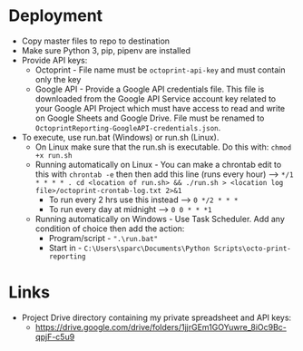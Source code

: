 # Deployment
- Copy master files to repo to destination
- Make sure Python 3, pip, pipenv are installed
- Provide API keys:
  - Octoprint - File name must be `octoprint-api-key` and must contain only the key
  - Google API - Provide a Google API credentials file. This file is downloaded from the Google API Service account key related to your Google API Project which must have access to read and write on Google Sheets and Google Drive. File must be renamed to `OctoprintReporting-GoogleAPI-credentials.json`.
- To execute, use run.bat (Windows) or run.sh (Linux).
  - On Linux make sure that the run.sh is executable. Do this with: `chmod +x run.sh`
  - Running automatically on Linux - You can make a chrontab edit to this with `chrontab -e` then then add this line (runs every hour) --> `*/1 * * * * . cd <location of run.sh> && ./run.sh > <location log file>/octoprint-crontab-log.txt 2>&1`
    - To run every 2 hrs use this instead --> `0 */2 * * *`
    - To run every day at midnight --> `0 0 * * *1`
  - Running automatically on Windows - Use Task Scheduler. Add any condition of choice then add the action:
    - Program/script - `".\run.bat"`
    - Start in - `C:\Users\sparc\Documents\Python Scripts\octo-print-reporting`

# Links
- Project Drive directory containing my private spreadsheet and API keys:
  - https://drive.google.com/drive/folders/1jjrGEm1GOYuwre_8iOc9Bc-qpjF-c5u9
